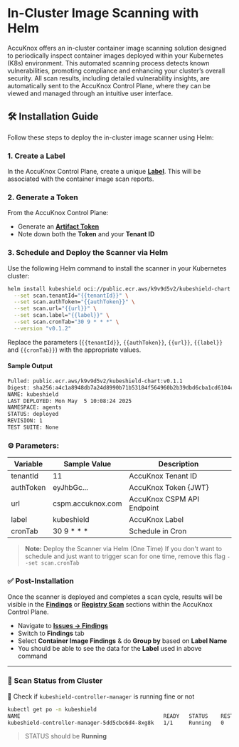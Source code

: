 # In-Cluster Image Scanning with Helm

AccuKnox offers an in-cluster container image scanning solution designed to periodically inspect container images deployed within your Kubernetes (K8s) environment. This automated scanning process detects known vulnerabilities, promoting compliance and enhancing your cluster’s overall security. All scan results, including detailed vulnerability insights, are automatically sent to the AccuKnox Control Plane, where they can be viewed and managed through an intuitive user interface.

## 🛠 Installation Guide

Follow these steps to deploy the in-cluster image scanner using Helm:

### 1. Create a Label

In the AccuKnox Control Plane, create a unique [**Label**](https://app.accuknox.com/settings/labels). This will be associated with the container image scan reports.

### 2. Generate a Token

From the AccuKnox Control Plane:

- Generate an [**Artifact Token**](https://app.accuknox.com/settings/tokens)
- Note down both the **Token** and your **Tenant ID**

### 3. Schedule and Deploy the Scanner via Helm

Use the following Helm command to install the scanner in your Kubernetes cluster:

```bash
helm install kubeshield oci://public.ecr.aws/k9v9d5v2/kubeshield-chart -n agents --create-namespace \
  --set scan.tenantId="{{tenantId}}" \
  --set scan.authToken="{{authToken}}" \
  --set scan.url="{{url}}" \
  --set scan.label="{{label}}" \
  --set scan.cronTab="30 9 * * *" \
  --version "v0.1.2"
```

Replace the parameters (`{{tenantId}}`, `{{authToken}}`, `{{url}}`, `{{label}}` and `{{cronTab}}`) with the appropriate values.

#### Sample Output

```bash
Pulled: public.ecr.aws/k9v9d5v2/kubeshield-chart:v0.1.1
Digest: sha256:a4c1a8948db7a24d8990b71b53184f564960b2b39dbd6cba1cd6104c12addd75
NAME: kubeshield
LAST DEPLOYED: Mon May  5 10:08:24 2025
NAMESPACE: agents
STATUS: deployed
REVISION: 1
TEST SUITE: None
```

### ⚙️ Parameters:

| Variable  | Sample Value      | Description                |
| --------- | ----------------- | -------------------------- |
| tenantId  | 11                | AccuKnox Tenant ID         |
| authToken | eyJhbGc...        | AccuKnox Token {JWT}       |
| url       | cspm.accuknox.com | AccuKnox CSPM API Endpoint |
| label     | kubeshield        | AccuKnox Label             |
| cronTab   | 30 9 \* \* \*     | Schedule in Cron           |

> **Note:** Deploy the Scanner via Helm (One Time)
> If you don't want to schedule and just want to trigger scan for one time, remove this flag `--set scan.cronTab`

### ✅ Post-Installation

Once the scanner is deployed and completes a scan cycle, results will be visible in the [**Findings**](https://app.accuknox.com/issues/findings/findings-summary) or [**Registry Scan**](https://app.accuknox.com/issues/registry-scan) sections within the AccuKnox Control Plane.

- Navigate to [**Issues -> Findings**](https://app.accuknox.com/issues/findings/findings-summary)
- Switch to **Findings** tab
- Select **Container Image Findings** & do **Group by** based on **Label Name**
- You should be able to see the data for the **Label** used in above command

---

### 🧪 Scan Status from Cluster

🔧 Check if `kubeshield-controller-manager` is running fine or not

```bash
kubectl get po -n kubeshield
NAME                                             READY   STATUS    RESTARTS   AGE
kubeshield-controller-manager-5dd5cbc6d4-8xg8k   1/1     Running   0          22s
```

> STATUS should be **Running**
